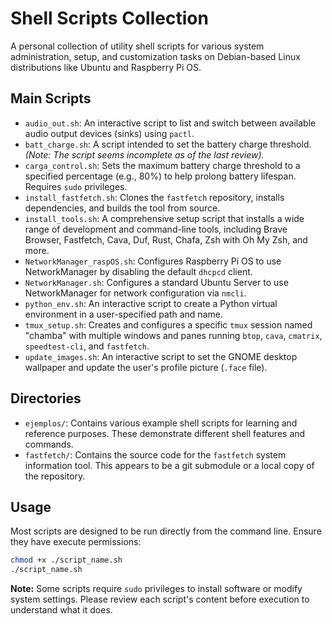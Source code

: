 # Shell Scripts Collection

A personal collection of utility shell scripts for various system administration, setup, and customization tasks on Debian-based Linux distributions like Ubuntu and Raspberry Pi OS.

## Main Scripts

*   `audio_out.sh`: An interactive script to list and switch between available audio output devices (sinks) using `pactl`.
*   `batt_charge.sh`: A script intended to set the battery charge threshold. *(Note: The script seems incomplete as of the last review).*
*   `carga_control.sh`: Sets the maximum battery charge threshold to a specified percentage (e.g., 80%) to help prolong battery lifespan. Requires `sudo` privileges.
*   `install_fastfetch.sh`: Clones the `fastfetch` repository, installs dependencies, and builds the tool from source.
*   `install_tools.sh`: A comprehensive setup script that installs a wide range of development and command-line tools, including Brave Browser, Fastfetch, Cava, Duf, Rust, Chafa, Zsh with Oh My Zsh, and more.
*   `NetworkManager_raspOS.sh`: Configures Raspberry Pi OS to use NetworkManager by disabling the default `dhcpcd` client.
*   `NetworkManager.sh`: Configures a standard Ubuntu Server to use NetworkManager for network configuration via `nmcli`.
*   `python_env.sh`: An interactive script to create a Python virtual environment in a user-specified path and name.
*   `tmux_setup.sh`: Creates and configures a specific `tmux` session named "chamba" with multiple windows and panes running `btop`, `cava`, `cmatrix`, `speedtest-cli`, and `fastfetch`.
*   `update_images.sh`: An interactive script to set the GNOME desktop wallpaper and update the user's profile picture (`.face` file).

## Directories

*   `ejemplos/`: Contains various example shell scripts for learning and reference purposes. These demonstrate different shell features and commands.
*   `fastfetch/`: Contains the source code for the `fastfetch` system information tool. This appears to be a git submodule or a local copy of the repository.

## Usage

Most scripts are designed to be run directly from the command line. Ensure they have execute permissions:

```bash
chmod +x ./script_name.sh
./script_name.sh
```

**Note:** Some scripts require `sudo` privileges to install software or modify system settings. Please review each script's content before execution to understand what it does.
